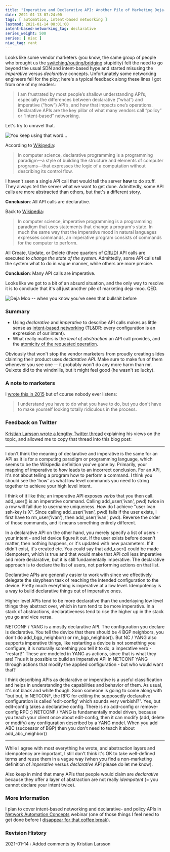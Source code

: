 ```yaml
---
title: "Imperative and Declarative API: Another Pile of Marketing Deja-Moo"
date: 2021-01-13 07:24:00
tags: [ automation, intent-based networking ]
lastmod: 2021-01-14 08:01:00
intent-based-networking_tag: declarative
series_weight: 500
series: [ niac ]
niac_tag: rant
---
```

Looks like some vendor marketers (you know, the same group of people who brought us the [switching/routing/bridging](https://blog.ipspace.net/2011/02/how-did-we-ever-get-into-this-switching.html) stupidity) felt the need to go beyond the usual SDN and intent-based hype and started misusing the *imperative* versus *declarative* concepts. Unfortunately some networking engineers fell for the ploy; here's a typical feedback along these lines I got from one of my readers:

>  I am frustrated by most people’s shallow understanding API’s, especially the differences between declarative (“what”) and imperative (“how”) API’s, and how that impacts one’s operations. Declarative APIs are the key pillar of what many vendors call “policy” or “intent-based” networking.

Let's try to unravel that. 
<!--more-->
![You keep using that word...](keep-using-that-word.jpg)

According to [Wikipedia](https://en.wikipedia.org/wiki/Declarative_programming):

> In computer science, declarative programming is a programming paradigm—a style of building the structure and elements of computer programs—that expresses the logic of a computation without describing its control flow.

I haven't seen a single API call that would tell the server **how** to do stuff. They always tell the server what we want to get done. Admittedly, some API calls are more abstracted than others, but that's a different story.

**Conclusion**: All API calls are declarative.

Back to [Wikipedia](https://en.wikipedia.org/wiki/Imperative_programming):

> In computer science, imperative programming is a programming paradigm that uses statements that change a program's state. In much the same way that the imperative mood in natural languages expresses commands, an imperative program consists of commands for the computer to perform.

All Create, Update, or Delete (three quarters of [CRUD](https://en.wikipedia.org/wiki/Create,_read,_update_and_delete)) API calls are executed to *change the state of the system*. Admittedly, some API calls tell the system what to do in vague manner, while others are more precise.

**Conclusion**: Many API calls are imperative.

Looks like we got to a bit of an absurd situation, and the only way to resolve it is to conclude that it's all just another pile of marketing deja-moo. QED.

![Deja Moo -- when you know you've seen that bullshit before](deja-moo.jpg)

### Summary

* Using *declarative* and *imperative* to describe API calls makes as little sense as [intent-based networking](/tag/intent-based-networking.html) (TL&DR: every configuration is an expression of our intent).
* What really matters is the *level of abstraction* an API call provides, and the [atomicity of the requested operation](https://blog.ipspace.net/2019/04/rest-api-is-not-transactional.html).

Obviously that won't stop the vendor marketers from proudly creating slides claiming their product uses *declarative API*. Make sure to make fun of them whenever you see one -- it probably won't do any more harm than mr. Quixote did to the windmills, but it might feel good (he wasn't so lucky).

### A note to marketers

I [wrote this in 2015](/2015/07/some-ridiculous-sd-wan-claims.html) but of course nobody ever listens:

> I understand you have to do what you have to do, but you don't have to make yourself looking totally ridiculous in the process.

### Feedback on Twitter

[Kristian Larsson wrote a lengthy Twitter thread](https://twitter.com/plajjan/status/1349294267961929728) explaining his views on the topic, and allowed me to copy that thread into this blog post:

---

I don't think the meaning of declarative and imperative is the same for an API as it is for a computing paradigm or programming language, which seems to be the Wikipedia definition you've gone by. Primarily, your mapping of imperative to *how* leads to an incorrect conclusion. For an API, it's not about telling a program how to perform a command. I think you should see the 'how' as what low level commands you need to string together to achieve your high level intent.

I think of it like this; an imperative API exposes *verbs* that you then call. add_user() is an imperative command. Calling add_user('ivan', pwd) twice in a row will fail due to username uniqueness. *How* do I achieve "user Ivan ssh-key is X". Since calling add_user('ivan', pwd) fails if the user exists, I first have to rm_user('ivan'), then add_user('ivan', pwd). Reverse the order of those commands, and it means something entirely different.

In a declarative API on the other hand, you merely specify a list of users - your intent - and let device figure it out. If the user exists before doesn't matter, then nothing happens, or it's updated with new parameters. If it didn't exist, it's created etc. You could say that add_user() could be made idempotent, which is true and that would make that API *call* less imperative and more declarative, but it is still fundamentally imperative. The declarative approach is to declare the list of users, not performing actions on that list.

Declarative APIs are generally easier to work with since we effectively delegate the sisyphean task of reaching the intended configuration to the device. Pretty much everything is imperative at a low level. Idempotency is a way to build declarative things out of imperative ones.

Higher level APIs tend to be more declarative than the underlaying low level things they abstract over, which in turn tend to be more imperative. In a stack of abstractions, declarativeness tend to rise the higher up in the stack you go and vice versa.

NETCONF / YANG is a mostly declarative API. The configuration you declare is declarative. You tell the device that there should be 4 BGP neighbors, you don't do add_bgp_neighbor() or rm_bgp_neighbor(). But NC / YANG also supports imperative things, like restarting a device is not something you configure, it is naturally something you tell it to do, a imperative verb - "restart!" These are modeled in YANG as actions, since that is what they are! Thus it is possible to build an imperative API in NETCONF YANG through actions that modify the applied configuration - but who would want that?

I think describing APIs as declarative or imperative is a useful classification and helps in understanding the capabilities and behavior of them. As usual, it's not black and white though. Soon someone is going to come along with "but but, in NETCONF, the RPC for editing the supposedly declarative configuration is called 'edit-config' which sounds very verbish!?". Yes, but edit-config takes a declarative config. There is no add-config or remove-config RPC :) NETCONF / YANG is fundamentally model driven, because you teach your client once about edit-config, then it can modify (add, delete or modify) any configuration described by a YANG model. When you add ABC (successor of BGP) then you don't need to teach it about add_abc_neighbor()

---

While I agree with most everything he wrote, and abstraction layers and idempotency are important, I still don't think it's OK to take well-defined terms and reuse them in a vague way (when you find a non-marketing definition of *imperative* versus *declarative* API please do let me know).

Also keep in mind that many APIs that people would claim are *declarative* because they offer a layer of abstraction are not really *idempotent* (= you cannot declare your intent twice).

### More Information

I plan to cover intent-based networking and declarative- and policy APIs in [Network Automation Concepts](https://www.ipspace.net/Network_Automation_Concepts) webinar (one of those things I feel need to get done before I [disappear for that coffee break](planning-coffee-break.html)).

### Revision History

2021-01-14
: Added comments by Kristian Larsson
